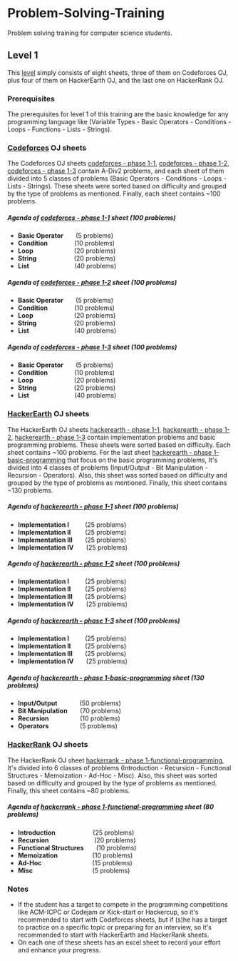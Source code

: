 # Problem-Solving-Training

Problem solving training for computer science students.

## Level 1

This [level](https://github.com/cs-MohamedAyman/Problem-Solving-Training/tree/master/level%201) simply consists of eight sheets, three of them on Codeforces OJ, plus four of them on HackerEarth OJ, and the last one on HackerRank OJ.

### Prerequisites

The prerequisites for level 1 of this training are the basic knowledge for any programming language like (Variable Types - Basic Operators - Conditions - Loops - Functions - Lists - Strings).

### [Codeforces](https://codeforces.com/) OJ sheets

The Codeforces OJ sheets [codeforces - phase 1-1](https://github.com/cs-MohamedAyman/Problem-Solving-Training/blob/master/level%201/codeforces%20-%20phase%201-1.pdf), [codeforces - phase 1-2](https://github.com/cs-MohamedAyman/Problem-Solving-Training/blob/master/level%201/codeforces%20-%20phase%201-2.pdf), [codeforces - phase 1-3](https://github.com/cs-MohamedAyman/Problem-Solving-Training/blob/master/level%201/codeforces%20-%20phase%201-3.pdf) contain A-Div2 problems, and each sheet of them divided into 5 classes of problems (Basic Operators - Conditions - Loops - Lists - Strings). These sheets were sorted based on difficulty and grouped by the type of problems as mentioned. Finally, each sheet contains ~100 problems.

##### Agenda of [codeforces - phase 1-1](https://github.com/cs-MohamedAyman/Problem-Solving-Training/blob/master/level%201/codeforces%20-%20phase%201-1.pdf) sheet (100 problems)

  * **Basic Operator**&emsp;&emsp;(5 problems)
  * **Condition**&nbsp;&emsp;&emsp;&emsp;&emsp;(10 problems)
  * **Loop**&nbsp;&nbsp;&emsp;&emsp;&emsp;&emsp;&emsp;&emsp;(20 problems)
  * **String**&emsp;&emsp;&emsp;&emsp;&emsp;&emsp;(20 problems)
  * **List**&nbsp;&emsp;&emsp;&emsp;&emsp;&emsp;&emsp;&emsp;(40 problems)

##### Agenda of [codeforces - phase 1-2](https://github.com/cs-MohamedAyman/Problem-Solving-Training/blob/master/level%201/codeforces%20-%20phase%201-2.pdf) sheet (100 problems)

  * **Basic Operator**&emsp;&emsp;(5 problems)
  * **Condition**&nbsp;&emsp;&emsp;&emsp;&emsp;(10 problems)
  * **Loop**&nbsp;&nbsp;&emsp;&emsp;&emsp;&emsp;&emsp;&emsp;(20 problems)
  * **String**&emsp;&emsp;&emsp;&emsp;&emsp;&emsp;(20 problems)
  * **List**&nbsp;&emsp;&emsp;&emsp;&emsp;&emsp;&emsp;&emsp;(40 problems)

##### Agenda of [codeforces - phase 1-3](https://github.com/cs-MohamedAyman/Problem-Solving-Training/blob/master/level%201/codeforces%20-%20phase%201-3.pdf) sheet (100 problems)

  * **Basic Operator**&emsp;&emsp;(5 problems)
  * **Condition**&nbsp;&emsp;&emsp;&emsp;&emsp;(10 problems)
  * **Loop**&nbsp;&nbsp;&emsp;&emsp;&emsp;&emsp;&emsp;&emsp;(20 problems)
  * **String**&emsp;&emsp;&emsp;&emsp;&emsp;&emsp;(20 problems)
  * **List**&nbsp;&emsp;&emsp;&emsp;&emsp;&emsp;&emsp;&emsp;(40 problems)

### [HackerEarth](http://hackerearth.com/) OJ sheets

The HackerEarth OJ sheets [hackerearth - phase 1-1](https://github.com/cs-MohamedAyman/Problem-Solving-Training/blob/master/level%201/hackerearth%20-%20phase%201-1.pdf), [hackerearth - phase 1-2](https://github.com/cs-MohamedAyman/Problem-Solving-Training/blob/master/level%201/hackerearth%20-%20phase%201-2.pdf), [hackerearth - phase 1-3](https://github.com/cs-MohamedAyman/Problem-Solving-Training/blob/master/level%201/hackerearth%20-%20phase%201-3.pdf) contain implementation problems and basic programming problems. These sheets were sorted based on difficulty. Each sheet contains ~100 problems. For the last sheet [hackerearth - phase 1-basic-programming](https://github.com/cs-MohamedAyman/Problem-Solving-Training/blob/master/level%201/hackerearth%20-%20phase%201-basic-programming.pdf) that focus on the basic programming problems, It's divided into 4 classes of problems (Input/Output - Bit Manipulation - Recursion - Operators). Also, this sheet was sorted based on difficulty and grouped by the type of problems as mentioned. Finally, this sheet contains ~130 problems.

##### Agenda of [hackerearth - phase 1-1](https://github.com/cs-MohamedAyman/Problem-Solving-Training/blob/master/level%201/hackerearth%20-%20phase%201-1.pdf) sheet (100 problems)

  * **Implementation I**&nbsp;&nbsp;&emsp;&emsp;(25 problems)
  * **Implementation II**&nbsp;&emsp;&emsp;(25 problems)
  * **Implementation III**&emsp;&emsp;(25 problems)
  * **Implementation IV**&emsp;&emsp;(25 problems)

##### Agenda of [hackerearth - phase 1-2](https://github.com/cs-MohamedAyman/Problem-Solving-Training/blob/master/level%201/hackerearth%20-%20phase%201-2.pdf) sheet (100 problems)

  * **Implementation I**&nbsp;&nbsp;&emsp;&emsp;(25 problems)
  * **Implementation II**&nbsp;&emsp;&emsp;(25 problems)
  * **Implementation III**&emsp;&emsp;(25 problems)
  * **Implementation IV**&emsp;&emsp;(25 problems)

##### Agenda of [hackerearth - phase 1-3](https://github.com/cs-MohamedAyman/Problem-Solving-Training/blob/master/level%201/hackerearth%20-%20phase%201-3.pdf) sheet (100 problems)

  * **Implementation I**&nbsp;&nbsp;&emsp;&emsp;(25 problems)
  * **Implementation II**&nbsp;&emsp;&emsp;(25 problems)
  * **Implementation III**&emsp;&emsp;(25 problems)
  * **Implementation IV**&emsp;&emsp;(25 problems)

##### Agenda of [hackerearth - phase 1-basic-programming](https://github.com/cs-MohamedAyman/Problem-Solving-Training/blob/master/level%201/hackerearth%20-%20phase%201-basic-programming.pdf) sheet (130 problems)

  * **Input/Output**&nbsp;&nbsp;&emsp;&emsp;&emsp;(50 problems)
  * **Bit Manipulation**&emsp;&emsp;(70 problems)
  * **Recursion**&emsp;&emsp;&emsp;&emsp;&emsp;(10 problems)
  * **Operators**&emsp;&emsp;&emsp;&emsp;&emsp;(5 problems)

### [HackerRank](https://www.hackerrank.com/) OJ sheets

The HackerRank OJ sheet [hackerrank - phase 1-functional-programming](https://github.com/cs-MohamedAyman/Problem-Solving-Training/blob/master/level%201/hackerrank%20-%20phase%201-functional-programming.pdf), It's divided into 6 classes of problems (Introduction - Recursion - Functional Structures - Memoization - Ad-Hoc - Misc). Also, this sheet was sorted based on difficulty and grouped by the type of problems as mentioned. Finally, this sheet contains ~80 problems.

##### Agenda of [hackerrank - phase 1-functional-programming](https://github.com/cs-MohamedAyman/Problem-Solving-Training/blob/master/level%201/hackerrank%20-%20phase%201-functional-programming.pdf) sheet (80 problems)

  * **Introduction**&emsp;&emsp;&emsp;&emsp;&emsp;&emsp;(25 problems)
  * **Recursion**&nbsp;&emsp;&emsp;&emsp;&emsp;&emsp;&emsp;&emsp;(20 problems)
  * **Functional Structures**&emsp;&emsp;(10 problems)
  * **Memoization**&nbsp;&nbsp;&emsp;&emsp;&emsp;&emsp;&emsp;(10 problems)
  * **Ad-Hoc**&nbsp;&nbsp;&nbsp;&nbsp;&emsp;&emsp;&emsp;&emsp;&emsp;&emsp;&emsp;(15 problems)
  * **Misc**&nbsp;&nbsp;&emsp;&emsp;&emsp;&emsp;&emsp;&emsp;&emsp;&emsp;&emsp;(5 problems)

### Notes

* If the student has a target to compete in the programming competitions like ACM-ICPC or Codejam or Kick-start or Hackercup, so it's recommended to start with Codeforces sheets, but if (s)he has a target to practice on a specific topic or preparing for an interview, so it's recommended to start with HackerEarth and HackerRank sheets.
* On each one of these sheets has an excel sheet to record your effort and enhance your progress.
